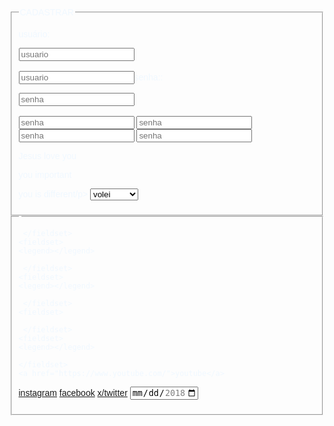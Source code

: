 <html>
  <head>
    <title>to be or not to be</title>
  </head>
  <style>
    body{    background-image:url("https://s2.glbimg.com/uYsIYy-rQgaW-2hI52R0mZ1cQMc=/620x455/e.glbimg.com/og/ed/f/original/2022/10/03/girassol-e-flor-entenda-casa-e-jardim.jpg");
      color:#F0F8FF;
      font-family:arial;
      }
    </style>
  <body>
    <fieldset>
      <legend>CADASTRAR</legend>
      <p>usuário:</p></p><input type="text" placeholder="usuario"><br><br>
      <input type="text" placeholder="usuario"
        <input type="text" placeholder="usuario"
        <input type="text" placeholder="usuario"
        <input type="text" placeholder="usuario"
      <p>senha::</p></p><input type="password" placeholder="senha"><br><br>
      <input type="password" placeholder="senha">
      <input type="password" placeholder="senha">
      <input type="password" placeholder="senha">
      <input type="password" placeholder="senha">
      <p>Jesus love you</p>
      <p>you important</p>
      <p>you is different/p>
       <select>
           <option>volei</option>
           <option>basquete</option>
           <option>futebol</option>
       </select>
    </fieldset>
    <fieldset>
      <legend></legend>
      
     </fieldset>
    <fieldset>
    <legend></legend>
    
     </fieldset>
    <fieldset>
    <legend></legend>
    
     </fieldset>
    <fieldset>
  <legend></legend>
  
     </fieldset>
    <fieldset>
    <legend></legend>
    
    </fieldset>
    <a href="https://www.youtube.com/">youtube</a>
   <a href="https://www.instagram.com/">instagram</a>
   <a href="https://www.facebook.com/">facebook</a>
  <a href="https://twitter.com/login?lang=pt">x/twitter</a>
  <input type="date" min="2018-01-01" max="2018-12-31">
  </body>

</html>
